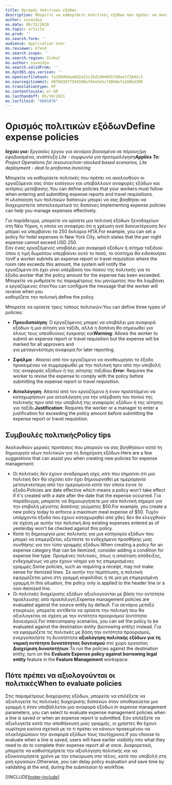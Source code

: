 ```yaml
---
title: Ορισμός πολιτικών εξόδων
description: Μπορείτε να καθορίσετε πολιτικές εξόδων που πρέπει να ακολουθούν οι εργαζόμενοι σας όταν εισάγουν και υποβάλλουν αναφορές εξόδων και αιτήσεις μετάβασης.
author: suvaidya
ms.date: 09/23/2020
ms.topic: article
ms.prod: ''
ms.search.form: ''
audience: Application User
ms.reviewer: kfend
ms.search.scope: ''
ms.search.region: Global
ms.author: suvaidya
ms.search.validFrom: ''
ms.dyn365.ops.version: ''
ms.openlocfilehash: fa108db9aa0d2a22c35d2d046917ddae1f3842c1
ms.sourcegitcommit: 40f68387f594180af64a5e5c748b6efa188bd300
ms.translationtype: HT
ms.contentlocale: el-GR
ms.lasthandoff: 05/10/2021
ms.locfileid: "6001876"
---
```

# <a name="define-expense-policies"></a><span data-ttu-id="7bb6d-103">Ορισμός πολιτικών εξόδων</span><span class="sxs-lookup"><span data-stu-id="7bb6d-103">Define expense policies</span></span>

<span data-ttu-id="7bb6d-104">_**Ισχύει για:** Εργασίες έργου για σενάρια βασισμένα σε πόρους/μη εφοδιασμένα, ανάπτυξη Lite - συμφωνία για προτιμολόγηση_</span><span class="sxs-lookup"><span data-stu-id="7bb6d-104">_**Applies To:** Project Operations for resource/non-stocked based scenarios, Lite deployment - deal to proforma invoicing_</span></span>

<span data-ttu-id="7bb6d-105">Μπορείτε να καθορίσετε πολιτικές που πρέπει να ακολουθούν οι εργαζόμενοι σας όταν εισάγουν και υποβάλλουν αναφορές εξόδων και αιτήσεις μετάβασης.</span><span class="sxs-lookup"><span data-stu-id="7bb6d-105">You can define policies that your workers must follow when entering and submitting expense reports and travel requisitions.</span></span>         
<span data-ttu-id="7bb6d-106">Η υλοποίηση των πολιτικών δαπανών μπορεί να σας βοηθήσει να διαχειριστείτε αποτελεσματικά τις δαπάνες.</span><span class="sxs-lookup"><span data-stu-id="7bb6d-106">Implementing expense policies can help you manage expenses effectively.</span></span>         

<span data-ttu-id="7bb6d-107">Για παράδειγμα, μπορείτε να ορίσετε μια πολιτική εξόδων ξενοδοχείων στη Νέα Υόρκη, η οποία να αναφέρει ότι η χρέωση ανά διανυκτέρευση δεν μπορεί να υπερβαίνει τα 250 δολάρια ΗΠΑ.</span><span class="sxs-lookup"><span data-stu-id="7bb6d-107">For example, you can set a policy for hotel expenses in New York City, which states that the per night expense cannot exceed USD 250.</span></span>       
<span data-ttu-id="7bb6d-108">Εάν ένας εργαζόμενος υποβάλει μια αναφορά εξόδων ή αίτημα ταξιδιού όπου η τιμή δωματίου υπερβαίνει αυτό το ποσό, το σύστημα θα ειδοποιήσει τον</span><span class="sxs-lookup"><span data-stu-id="7bb6d-108">If a worker submits an expense report or travel requisition where the room rate exceeds this amount, the system will notify the</span></span>         
<span data-ttu-id="7bb6d-109">εργαζόμενο ότι έχει γίνει υπέρβαση του ποσού της πολιτικής για το έξοδο.</span><span class="sxs-lookup"><span data-stu-id="7bb6d-109">worker that the policy amount for the expense has been exceeded.</span></span> <span data-ttu-id="7bb6d-110">Μπορείτε να ρυθμίσετε τις παραμέτρους του μηνύματος που θα λαμβάνει ο εργαζόμενος όταν</span><span class="sxs-lookup"><span data-stu-id="7bb6d-110">You can configure the message that the worker will receive when you</span></span>        
<span data-ttu-id="7bb6d-111">καθορίζετε την πολιτική.</span><span class="sxs-lookup"><span data-stu-id="7bb6d-111">define the policy.</span></span>      
        
<span data-ttu-id="7bb6d-112">Μπορείτε να ορίσετε τρεις τύπους πολιτικών:</span><span class="sxs-lookup"><span data-stu-id="7bb6d-112">You can define three types of policies:</span></span>         
        
- <span data-ttu-id="7bb6d-113">**Προειδοποίηση**: Ο εργαζόμενος μπορεί να υποβάλει μια αναφορά εξόδων ή μια αίτηση για ταξίδι, αλλά η δαπάνη θα σημειωθεί για όλους τους υπεύθυνους έγκρισης και</span><span class="sxs-lookup"><span data-stu-id="7bb6d-113">**Warning**: Allows the worker to submit an expense report or travel requisition but the expense will be marked for all approvers and</span></span>         
  <span data-ttu-id="7bb6d-114">για μεταγενέστερη αναφορά.</span><span class="sxs-lookup"><span data-stu-id="7bb6d-114">for later reporting.</span></span>        

- <span data-ttu-id="7bb6d-115">**Σφάλμα** : Απαιτεί από τον εργαζόμενο να αναθεωρήσει το έξοδο προκειμένου να συμμορφωθεί με την πολιτική πριν από την υποβολή της αναφοράς εξόδων ή της αίτησης ταξιδίου.</span><span class="sxs-lookup"><span data-stu-id="7bb6d-115">**Error**: Requires the worker to revise the expense to comply with the policy before submitting the expense report or travel requisition.</span></span>        
 
 - <span data-ttu-id="7bb6d-116">**Αιτιολόγηση**: Απαιτεί από τον εργαζόμενο ή έναν προϊστάμενο να καταχωρήσουν μια αιτιολόγηση για την υπέρβαση του ποσού της πολιτικής πριν από την υποβολή της αναφοράς εξόδων ή της αίτησης για ταξίδι.</span><span class="sxs-lookup"><span data-stu-id="7bb6d-116">**Justification**: Requires the worker or a manager to enter a justification for exceeding the policy amount before submitting the expense report or travel requisition.</span></span>        

## <a name="policy-tips"></a><span data-ttu-id="7bb6d-117">Συμβουλές πολιτικής</span><span class="sxs-lookup"><span data-stu-id="7bb6d-117">Policy tips</span></span>
<span data-ttu-id="7bb6d-118">Ακολουθούν μερικές προτάσεις που μπορούν να σας βοηθήσουν κατά τη δημιουργία νέων πολιτικών για τη διαχείριση εξόδων:</span><span class="sxs-lookup"><span data-stu-id="7bb6d-118">Here are a few suggestions that can assist you when creating new policies for expense management:</span></span> 

- <span data-ttu-id="7bb6d-119">Οι πολιτικές δεν έχουν αναδρομική ισχύ, κάτι που σημαίνει ότι μια πολιτική δεν θα ισχύσει εάν έχει δημιουργηθεί με ημερομηνία μεταγενέστερη από την ημερομηνία κατά την οποία έγινε το έξοδο.</span><span class="sxs-lookup"><span data-stu-id="7bb6d-119">Policies are date effective which means a policy won't take effect if it's created with a date after the date that the expense occurred.</span></span> <span data-ttu-id="7bb6d-120">Για παράδειγμα, μπορείτε να δημιουργήσετε μια νέα πολιτική σήμερα για την επιβολή μέγιστης δαπάνης γεύματος $50.</span><span class="sxs-lookup"><span data-stu-id="7bb6d-120">For example, you create a new policy today to enforce a maximum meal expense of $50.</span></span> <span data-ttu-id="7bb6d-121">Τυχόν υπάρχοντα έξοδα που έχουν καταχωρηθεί από χθες δεν θα ελεγχθούν σε σχέση με αυτήν την πολιτική.</span><span class="sxs-lookup"><span data-stu-id="7bb6d-121">Any existing expenses entered as of yesterday won't be checked against this policy.</span></span>
- <span data-ttu-id="7bb6d-122">Κατά τη δημιουργία μιας πολιτικής για μια κατηγορία εξόδων που μπορεί να επιμερίζεται, εξετάστε το ενδεχόμενο προσθήκης μιας συνθήκης για τον τύπο γραμμής εξόδων.</span><span class="sxs-lookup"><span data-stu-id="7bb6d-122">When creating a policy for an expense category that can be itemized, consider adding a condition for expense line type.</span></span> <span data-ttu-id="7bb6d-123">Ορισμένες πολιτικές, όπως η απαίτηση απόδειξης, ενδεχομένως να μην έχουν νόημα για τις επιμερισμένες γραμμές.</span><span class="sxs-lookup"><span data-stu-id="7bb6d-123">Some policies, such as requiring a receipt, may not make sense for itemized lines.</span></span> <span data-ttu-id="7bb6d-124">Σε αυτήν την περίπτωση, η πολιτική εφαρμόζεται μόνο στη γραμμή κεφαλίδας ή σε μια μη επιμερισμένη γραμμή.</span><span class="sxs-lookup"><span data-stu-id="7bb6d-124">In this situation, the policy only is applied to the header line or a non-itemized line.</span></span> 
- <span data-ttu-id="7bb6d-125">Οι πολιτικές διαχείρισης εξόδων αξιολογούνται με βάση την οντότητα προέλευσης από προεπιλογή.</span><span class="sxs-lookup"><span data-stu-id="7bb6d-125">Expense management policies are evaluated against the source entity by default.</span></span> <span data-ttu-id="7bb6d-126">Για σενάρια μεταξύ εταιρειών, μπορείτε αντίθετα να ορίσετε την πολιτική που θα αξιολογείται σε σχέση με την οντότητα προορισμού (οντότητα δανεισμού).</span><span class="sxs-lookup"><span data-stu-id="7bb6d-126">For intercompany scenarios, you can set the policy to be evaluated against the destination entity (borrowing entity) instead.</span></span> <span data-ttu-id="7bb6d-127">Για να εφαρμόζετε τις πολιτικές με βάση την οντότητα προορισμού, ενεργοποιήστε τη δυνατότητα **αξιολόγηση πολιτικής εξόδων για τη νομική οντότητα δυνατότητας δανεισμού** στο χώρο εργασίας **Διαχείριση δυνατοτήτων**.</span><span class="sxs-lookup"><span data-stu-id="7bb6d-127">To run the policies against the destination entity, turn on the **Evaluate Expense policy against borrowing legal entity** feature in the **Feature Management** workspace.</span></span>

## <a name="when-to-evaluate-policies"></a><span data-ttu-id="7bb6d-128">Πότε πρέπει να αξιολογούνται οι πολιτικές</span><span class="sxs-lookup"><span data-stu-id="7bb6d-128">When to evaluate policies</span></span>

<span data-ttu-id="7bb6d-129">Στις παραμέτρους διαχείρισης εξόδων, μπορείτε να επιλέξετε να αξιολογείτε τις πολιτικές διαχείρισης δαπανών όταν αποθηκεύεται μια γραμμή ή όταν υποβάλλεται μια αναφορά εξόδων.</span><span class="sxs-lookup"><span data-stu-id="7bb6d-129">In expense management parameters, you can select to evaluate expense management policies when a line is saved or when an expense report is submitted.</span></span> <span data-ttu-id="7bb6d-130">Εάν επιλέξετε να αξιολογείτε κατά την αποθήκευση μιας γραμμής, οι χρήστες θα έχουν νωρίτερα εικόνα σχετικά με το τι πρέπει να κάνουν προκειμένου να ολοκληρώσουν την αναφορά εξόδων τους ταυτόχρονα.</span><span class="sxs-lookup"><span data-stu-id="7bb6d-130">If you choose to evaluate when a line is saved, users will have earlier visibility into what they need to do to complete their expense report all at once.</span></span> <span data-ttu-id="7bb6d-131">Διαφορετικά, μπορείτε να καθυστερήσετε την αξιολόγηση πολιτικής και να εξοικονομήσετε χρόνο με την επικύρωση στο τέλος, κατά την υποβολή στη ροή εργασιών.</span><span class="sxs-lookup"><span data-stu-id="7bb6d-131">Otherwise, you can delay policy evaluation and save time by validating at the end, during the submission to workflow.</span></span>


[!INCLUDE[footer-include](../includes/footer-banner.md)]